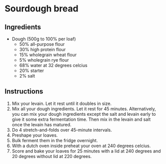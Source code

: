 # Sourdough bread

## Ingredients
* Dough (500g to 100% per loaf)
	* 50% all-purpose flour
	* 30% high protein flour
	* 15% wholegrain wheat flour
	* 5% wholegrain rye flour
	* 68% water at 32 degrees celcius
	* 20% starter
	* 2% salt

## Instructions
1. Mix your levain. Let it rest until it doubles in size.
2. Mix all your dough ingredients. Let it rest for 45 minutes. Alternatively, you can mix your dough ingredients except the salt and levain early to give it some extra fermentation time. Then mix in the levain and salt once the levain has matured.
3. Do 4 stretch-and-folds over 45-minute intervals.
4. Preshape your loaves.
5. Bulk ferment them in the fridge overnight.
6. With a dutch oven inside preheat your oven at 240 degrees celcius.
7. Score and bake your loaves for 25 minutes with a lid at 240 degrees and 20 degrees without lid at 220 degrees.
